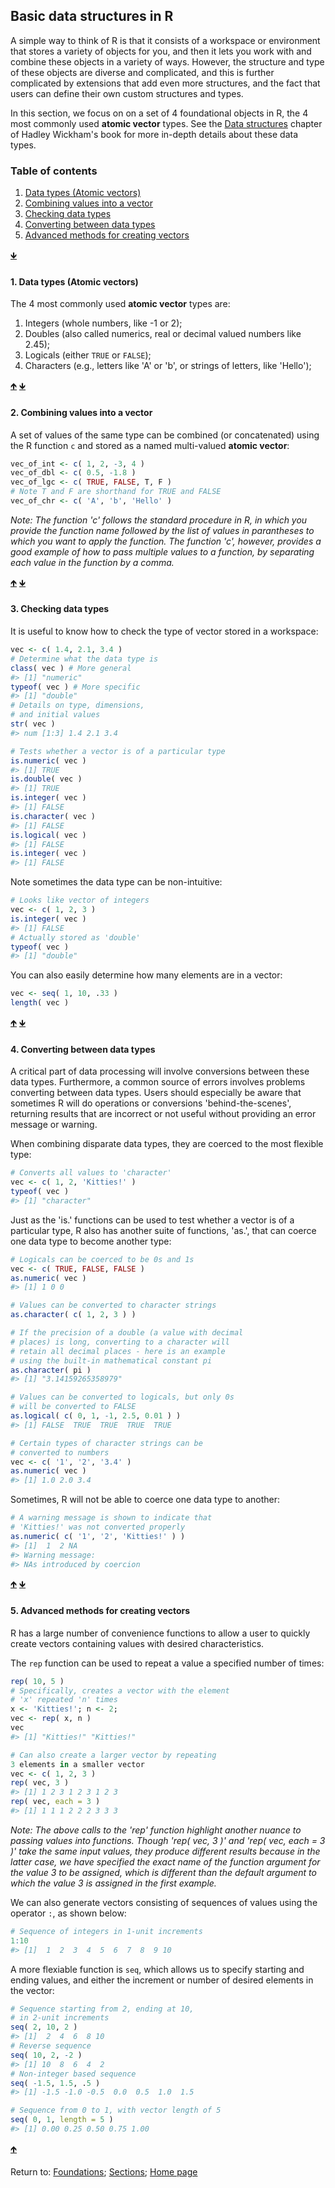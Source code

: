 ## Basic data structures in R

A simple way to think of R is that it consists of a workspace or environment that stores a variety of objects for you, and then it lets you work with and combine these objects in a variety of ways. However, the structure and type of these objects are diverse and complicated, and this is further complicated by extensions that add even more structures, and the fact that users can define their own custom structures and types.

In this section, we focus on on a set of 4 foundational objects in R, the 4 most commonly used __atomic vector__ types. See the [Data structures](http://adv-r.had.co.nz/Data-structures.html) chapter of Hadley Wickham's book for more in-depth details about these data types.

<a name="TOC"></a>
### Table of contents
  
1. <a href="#S01">Data types (Atomic vectors)</a>
2. <a href="#S02">Combining values into a vector</a>
3. <a href="#S03">Checking data types</a>
4. <a href="#S04">Converting between data types</a>
5. <a href="#S05">Advanced methods for creating vectors</a>

<a href="#END">&#129147;</a>

<a name="S01"></a>
#### 1. Data types (Atomic vectors)

The 4 most commonly used __atomic vector__ types are:
1. Integers (whole numbers, like -1 or 2);
2. Doubles (also called numerics, real or decimal valued numbers like 2.45);
3. Logicals (either `TRUE` or `FALSE`);
4. Characters (e.g., letters like 'A' or 'b', or strings of letters, like 'Hello');

<a href="#TOC">&#129145;</a> <a href="#END">&#129147;</a>

<a name="S02"></a>
#### 2. Combining values into a vector

A set of values of the same type can be combined (or concatenated) using the R function `c` and stored as a named multi-valued __atomic vector__:
```R
vec_of_int <- c( 1, 2, -3, 4 )
vec_of_dbl <- c( 0.5, -1.8 )
vec_of_lgc <- c( TRUE, FALSE, T, F )
# Note T and F are shorthand for TRUE and FALSE
vec_of_chr <- c( 'A', 'b', 'Hello' )
```

*Note: The function 'c' follows the standard procedure in R, in which you provide the function name followed by the list of values in parantheses to which you want to apply the function. The function 'c', however, provides a good example of how to pass multiple values to a function, by separating each value in the function by a comma.*

<a href="#TOC">&#129145;</a> <a href="#END">&#129147;</a>

<a name="S03"></a>
#### 3. Checking data types

It is useful to know how to check the type of vector stored in a workspace:
```R
vec <- c( 1.4, 2.1, 3.4 )
# Determine what the data type is
class( vec ) # More general
#> [1] "numeric"
typeof( vec ) # More specific
#> [1] "double"
# Details on type, dimensions, 
# and initial values
str( vec )
#> num [1:3] 1.4 2.1 3.4

# Tests whether a vector is of a particular type
is.numeric( vec )
#> [1] TRUE
is.double( vec )
#> [1] TRUE
is.integer( vec ) 
#> [1] FALSE
is.character( vec )
#> [1] FALSE
is.logical( vec )
#> [1] FALSE
is.integer( vec )
#> [1] FALSE
```

Note sometimes the data type can be non-intuitive:
```R
# Looks like vector of integers
vec <- c( 1, 2, 3 )
is.integer( vec )
#> [1] FALSE
# Actually stored as 'double'
typeof( vec )
#> [1] "double"
```

You can also easily determine how many elements are in a vector:
```R
vec <- seq( 1, 10, .33 )
length( vec )
```

<a href="#TOC">&#129145;</a> <a href="#END">&#129147;</a>

<a name="S04"></a>
#### 4. Converting between data types

A critical part of data processing will involve conversions between these data types. Furthermore, a common source of errors involves problems converting between data types. Users should especially be aware that sometimes R will do operations or conversions 'behind-the-scenes', returning results that are incorrect or not useful without providing an error message or warning.

When combining disparate data types, they are coerced to the most flexible type:
```R
# Converts all values to 'character'
vec <- c( 1, 2, 'Kitties!' )
typeof( vec )
#> [1] "character"
```

Just as the 'is.' functions can be used to test whether a vector is of a particular type, R also has another suite of functions, 'as.', that can coerce one data type to become another type:
```R
# Logicals can be coerced to be 0s and 1s
vec <- c( TRUE, FALSE, FALSE )
as.numeric( vec )
#> [1] 1 0 0

# Values can be converted to character strings
as.character( c( 1, 2, 3 ) )

# If the precision of a double (a value with decimal 
# places) is long, converting to a character will 
# retain all decimal places - here is an example 
# using the built-in mathematical constant pi
as.character( pi )
#> [1] "3.14159265358979"

# Values can be converted to logicals, but only 0s 
# will be converted to FALSE
as.logical( c( 0, 1, -1, 2.5, 0.01 ) )
#> [1] FALSE  TRUE  TRUE  TRUE  TRUE

# Certain types of character strings can be 
# converted to numbers
vec <- c( '1', '2', '3.4' )
as.numeric( vec )
#> [1] 1.0 2.0 3.4
```

Sometimes, R will not be able to coerce one data type to another:
```R
# A warning message is shown to indicate that 
# 'Kitties!' was not converted properly
as.numeric( c( '1', '2', 'Kitties!' ) )
#> [1]  1  2 NA
#> Warning message:
#> NAs introduced by coercion 
```

<a href="#TOC">&#129145;</a> <a href="#END">&#129147;</a>

<a name="S05"></a>
#### 5. Advanced methods for creating vectors

R has a large number of convenience functions to allow a user to quickly create vectors containing values with desired characteristics.

The `rep` function can be used to repeat a value a specified number of times:
```R
rep( 10, 5 )
# Specifically, creates a vector with the element 
# 'x' repeated 'n' times
x <- 'Kitties!'; n <- 2;
vec <- rep( x, n )
vec
#> [1] "Kitties!" "Kitties!"

# Can also create a larger vector by repeating 
3 elements in a smaller vector
vec <- c( 1, 2, 3 )
rep( vec, 3 )
#> [1] 1 2 3 1 2 3 1 2 3
rep( vec, each = 3 )
#> [1] 1 1 1 2 2 2 3 3 3
```

*Note: The above calls to the 'rep' function highlight another nuance to passing values into functions. Though 'rep( vec, 3 )' and 'rep( vec, each = 3 )' take the same input values, they produce different results because in the latter case, we have specified the exact name of the function argument for the value 3 to be assigned, which is different than the default argument to which the value 3 is assigned in the first example.*

We can also generate vectors consisting of sequences of values using the operator `:`, as shown below:
```R
# Sequence of integers in 1-unit increments
1:10
#> [1]  1  2  3  4  5  6  7  8  9 10
```

A more flexiable function is `seq`, which allows us to specify starting and ending values, and either the increment or number of desired elements in the vector:
```R
# Sequence starting from 2, ending at 10, 
# in 2-unit increments
seq( 2, 10, 2 )
#> [1]  2  4  6  8 10
# Reverse sequence
seq( 10, 2, -2 )
#> [1] 10  8  6  4  2
# Non-integer based sequence
seq( -1.5, 1.5, .5 )
#> [1] -1.5 -1.0 -0.5  0.0  0.5  1.0  1.5

# Sequence from 0 to 1, with vector length of 5
seq( 0, 1, length = 5 )
#> [1] 0.00 0.25 0.50 0.75 1.00
```

<a href="#TOC">&#129145;</a>

<a name="END"></a>
Return to:
[Foundations](C03_P000_Foundations.md);
[Sections](C00_P002_Chapters.md);
[Home page](https://rettopnivek.github.io/R_training/)
